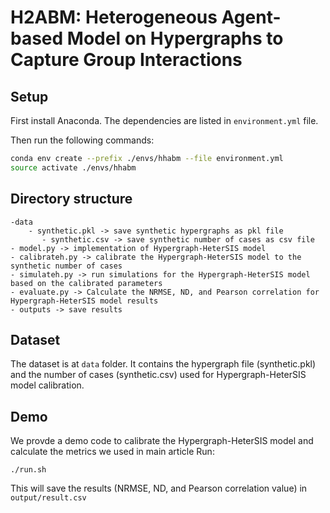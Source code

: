 # H2ABM: Heterogeneous Agent-based Model on Hypergraphs to Capture Group Interactions

## Setup

First install Anaconda. The dependencies are listed in `environment.yml` file. 

Then run the following commands:

```bash
conda env create --prefix ./envs/hhabm --file environment.yml
source activate ./envs/hhabm
```

## Directory structure

```
-data
	- synthetic.pkl -> save synthetic hypergraphs as pkl file
       - synthetic.csv -> save synthetic number of cases as csv file
- model.py -> implementation of Hypergraph-HeterSIS model
- calibrateh.py -> calibrate the Hypergraph-HeterSIS model to the synthetic number of cases
- simulateh.py -> run simulations for the Hypergraph-HeterSIS model based on the calibrated parameters
- evaluate.py -> Calculate the NRMSE, ND, and Pearson correlation for Hypergraph-HeterSIS model results
- outputs -> save results
```

## Dataset

The dataset is at `data` folder. It contains the hypergraph file (synthetic.pkl) and the number of cases (synthetic.csv) used for Hypergraph-HeterSIS model calibration. 

## Demo

We provde a demo code to calibrate the Hypergraph-HeterSIS model and calculate the metrics we used in main article
Run:

```
./run.sh
```
This will save the results (NRMSE, ND, and Pearson correlation value) in `output/result.csv`